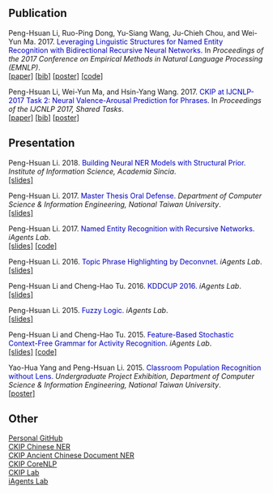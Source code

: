 ## Publication

Peng-Hsuan Li, Ruo-Ping Dong, Yu-Siang Wang, Ju-Chieh Chou, and Wei-Yun Ma. 2017. <span style="color:#0000C0">Leveraging Linguistic Structures for Named Entity Recognition with Bidirectional Recursive Neural Networks.</span> In *Proceedings of the 2017 Conference on Empirical Methods in Natural Language Processing (EMNLP)*.<br />
[[paper]](http://aclweb.org/anthology/D17-1282)
[[bib]](https://aclanthology.info/papers/D17-1282/d17-1282.bib)
[[poster]](../doc/rnn_ner_poster.pdf)
[[code]](https://github.com/jacobvsdanniel/tf_rnn)

Peng-Hsuan Li, Wei-Yun Ma, and Hsin-Yang Wang. 2017. <span style="color:#0000C0">CKIP at IJCNLP-2017 Task 2: Neural Valence-Arousal Prediction for Phrases.</span> In *Proceedings of the IJCNLP 2017, Shared Tasks*.<br />
[[paper]](http://aclweb.org/anthology/I17-4014)
[[bib]](https://aclanthology.info/papers/I17-4014/i17-4014.bib)
[[poster]](../doc/CKIP_DSAP.pdf)

## Presentation

Peng-Hsuan Li. 2018. <span style="color:#0000C0">Building Neural NER Models with Structural Prior.</span> *Institute of Information Science, Academia Sincia*.<br />
[[slides]](../doc/Building_Neural_NER_Models_with_Structural_Prior.pdf)

Peng-Hsuan Li. 2017. <span style="color:#0000C0">Master Thesis Oral Defense.</span> *Department of Computer Science & Information Engineering, National Taiwan University*.<br />
[[slides]](../doc/master_thesis_oral_defense.pdf)

Peng-Hsuan Li. 2017. <span style="color:#0000C0">Named Entity Recognition with Recursive Networks.</span> *iAgents Lab*.<br />
[[slides]](../doc/rnn_for_ner.pdf)
[[code]](https://github.com/jacobvsdanniel/tf_rnn)

Peng-Hsuan Li. 2016. <span style="color:#0000C0">Topic Phrase Highlighting by Deconvnet.</span> *iAgents Lab*.<br />
[[slides]](../doc/topic_phrase_highlighting_by_deconvnet.pdf)

Peng-Hsuan Li and Cheng-Hao Tu. 2016. <span style="color:#0000C0">KDDCUP 2016.</span> *iAgents Lab*.<br />
[[slides]](../doc/kdd_cup_2016.pdf)

Peng-Hsuan Li. 2015. <span style="color:#0000C0">Fuzzy Logic.</span> *iAgents Lab*.<br />
[[slides]](../doc/fuzzy_logic_2015-1201.pdf)

Peng-Hsuan Li and Cheng-Hao Tu. 2015. <span style="color:#0000C0">Feature-Based Stochastic Context-Free Grammar for Activity Recognition.</span> *iAgents Lab*.<br />
[[slides]](../doc/fscfg_2015-10-13.pdf)
[[code]](https://bitbucket.org/jacobvsdanniel/feature-based-context-free-grammar-library)

Yao-Hua Yang and Peng-Hsuan Li. 2015. <span style="color:#0000C0">Classroom Population Recognition without Lens.</span> *Undergraduate Project Exhibition, Department of Computer Science & Information Engineering, National Taiwan University*.<br />
[[poster]](../doc/classroom_population_recognition.pdf)

## Other

[Personal GitHub](https://github.com/jacobvsdanniel)<br />
[CKIP Chinese NER](http://deep.iis.sinica.edu.tw:9001)<br />
[CKIP Ancient Chinese Document NER](http://sky.iis.sinica.edu.tw:9003)<br />
[CKIP CoreNLP](http://learn.iis.sinica.edu.tw:9186/)<br />
[CKIP Lab](http://ckip.iis.sinica.edu.tw:8080)<br />
[iAgents Lab](https://iagentntu.github.io)<br />
